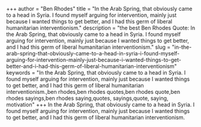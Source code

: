 +++
author = "Ben Rhodes"
title = "In the Arab Spring, that obviously came to a head in Syria. I found myself arguing for intervention, mainly just because I wanted things to get better, and I had this germ of liberal humanitarian interventionism."
description = "the best Ben Rhodes Quote: In the Arab Spring, that obviously came to a head in Syria. I found myself arguing for intervention, mainly just because I wanted things to get better, and I had this germ of liberal humanitarian interventionism."
slug = "in-the-arab-spring-that-obviously-came-to-a-head-in-syria-i-found-myself-arguing-for-intervention-mainly-just-because-i-wanted-things-to-get-better-and-i-had-this-germ-of-liberal-humanitarian-interventionism"
keywords = "In the Arab Spring, that obviously came to a head in Syria. I found myself arguing for intervention, mainly just because I wanted things to get better, and I had this germ of liberal humanitarian interventionism.,ben rhodes,ben rhodes quotes,ben rhodes quote,ben rhodes sayings,ben rhodes saying,quotes, sayings,quote, saying, motivation"
+++
In the Arab Spring, that obviously came to a head in Syria. I found myself arguing for intervention, mainly just because I wanted things to get better, and I had this germ of liberal humanitarian interventionism.
